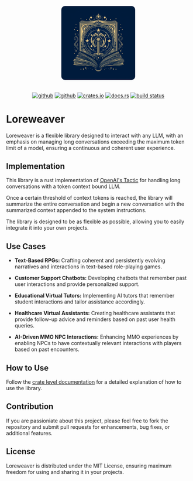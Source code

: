 <div align="center">
    <img src="./assets/loreweaver-logo.png" width="40%" style="border-radius: 10px;">
  <br></br>
 
[<img alt="github" src="https://img.shields.io/badge/maintenance%20status-actively%20developed-brightgreen?style=for-the-badge&labelColor=555555&logo=github" height="20">](https://github.com/snowmead/loreweaver)
[<img alt="github" src="https://img.shields.io/badge/github-snowmead/loreweaver-8da0cb?style=for-the-badge&labelColor=555555&logo=github" height="20">](https://github.com/snowmead/loreweaver)
[<img alt="crates.io" src="https://img.shields.io/crates/v/loreweaver.svg?style=for-the-badge&color=fc8d62&logo=rust" height="20">](https://crates.io/crates/loreweaver)
[<img alt="docs.rs" src="https://img.shields.io/badge/docs.rs-loreweaver-66c2a5?style=for-the-badge&labelColor=555555&logo=docs.rs" height="20">](https://docs.rs/loreweaver)
[<img alt="build status" src="https://img.shields.io/github/actions/workflow/status/snowmead/loreweaver/rust.yml?branch=main&style=for-the-badge" height="20">](https://github.com/snowmead/loreweaver/actions?query=branch%3Amain)
</div>

# Loreweaver

Loreweaver is a flexible library designed to interact with any LLM, with an emphasis on managing long conversations exceeding the maximum token limit of a model, ensuring a continuous and coherent user experience.

## Implementation

This library is a rust implementation of [OpenAI's Tactic](https://platform.openai.com/docs/guides/gpt-best-practices/tactic-for-dialogue-applications-that-require-very-long-conversations-summarize-or-filter-previous-dialogue) for handling long conversations with a token context bound LLM.

Once a certain threshold of context tokens is reached, the library will summarize the entire conversation and begin a new conversation with the summarized context appended to the system instructions.

The library is designed to be as flexible as possible, allowing you to easily integrate it into your own projects.

## Use Cases

- **Text-Based RPGs:** Crafting coherent and persistently evolving narratives and interactions in text-based role-playing games.

- **Customer Support Chatbots:** Developing chatbots that remember past user interactions and provide personalized support.

- **Educational Virtual Tutors:** Implementing AI tutors that remember student interactions and tailor assistance accordingly.

- **Healthcare Virtual Assistants:** Creating healthcare assistants that provide follow-up advice and reminders based on past user health queries.

- **AI-Driven MMO NPC Interactions:** Enhancing MMO experiences by enabling NPCs to have contextually relevant interactions with players based on past encounters.

## How to Use

Follow the [crate level documentation](https://docs.rs/loreweaver/latest/loreweaver/) for a detailed explanation of how to use the library.

## Contribution

If you are passioniate about this project, please feel free to fork the repository and submit pull requests for enhancements, bug fixes, or additional features.

## License

Loreweaver is distributed under the MIT License, ensuring maximum freedom for using and sharing it in your projects.
